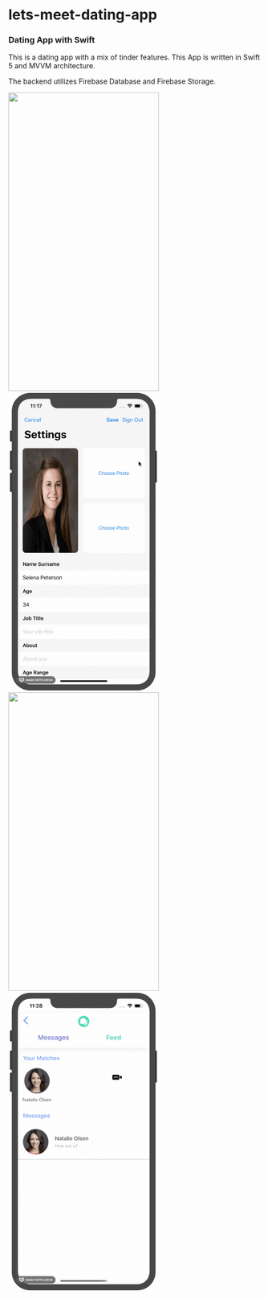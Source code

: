 # lets-meet-dating-app
### Dating App with Swift

This is a dating app with a mix of tinder features. This App is written in Swift 5 and MVVM architecture.

The backend utilizes Firebase Database and Firebase Storage.


<img src="/demo/login.gif" width="300" height="594"/> <img src="/demo/profile.gif" width="300" height="594"/> <img src="/demo/swipe.gif" width="300" height="594"/> <img src="/demo/message.gif" width="300" height="594"/>
